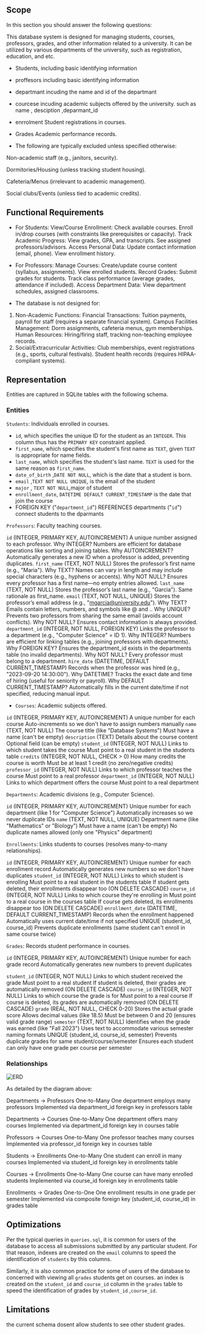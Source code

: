 
## Scope

In this section you should answer the following questions:

This database system is designed for managing students, courses, professors, grades, and other information related to a university. It can be utilized by various departments of the university, such as registration, education, and etc.
* Students, including basic identifying information
* proffesors including basic identifying information
* departmant incuding the name and id of the departmant
* courcese incuding academic subjects offered by the university. such as name , desciption ,deparmant_id
* enrrolment Student registrations in courses.
* Grades	Academic performance records.


* The following are typically excluded unless specified otherwise:

Non-academic staff (e.g., janitors, security).

Dormitories/Housing (unless tracking student housing).

Cafeteria/Menus (irrelevant to academic management).

Social clubs/Events (unless tied to academic credits).

## Functional Requirements

* For Students:
View/Course Enrollment:
Check available courses.
Enroll in/drop courses (with constraints like prerequisites or capacity).
Track Academic Progress:
View grades, GPA, and transcripts.
See assigned professors/advisors.
Access Personal Data:
Update contact information (email, phone).
View enrollment history.

* For Professors:
Manage Courses:
Create/update course content (syllabus, assignments).
View enrolled students.
Record Grades:
Submit grades for students.
Track class performance (average grades, attendance if included).
Access Department Data:
View department schedules, assigned classrooms.

* The database is not designed for:
1. Non-Academic Functions:
Financial Transactions:
Tuition payments, payroll for staff (requires a separate financial system).
Campus Facilities Management:
Dorm assignments, cafeteria menus, gym memberships.
Human Resources:
Hiring/firing staff, tracking non-teaching employee records.
2. Social/Extracurricular Activities:
Club memberships, event registrations (e.g., sports, cultural festivals).
Student health records (requires HIPAA-compliant systems).


## Representation
Entities are captured in SQLite tables with the following schema.



### Entities
`Students`: Individuals enrolled in courses.
* `id`, which specifies the unique ID for the student as an `INTEGER`. This column thus has the `PRIMARY KEY` constraint applied.
* `first_name`, which specifies the student's first name as `TEXT`, given `TEXT` is appropriate for name fields.
* `last_name`, which specifies the student's last name. `TEXT` is used for the same reason as `first_name`.
* `date_of_birth` ,`DATE NOT NULL`, which is the date that a student is born.
*  `email` ,`TEXT NOT NULL UNIQUE`, is the email of the student
*  `major` , `TEXT NOT NULL`,major of student
*  `enrollment_date`, `DATETIME DEFAULT CURRENT_TIMESTAMP` is the date that join the course
* FOREIGN KEY ("`department_id`") REFERENCES departments ("`id`") connect students to the dparmants

`Professors`: Faculty teaching courses.

`id` (INTEGER, PRIMARY KEY, AUTOINCREMENT)
A unique number assigned to each professor.
Why INTEGER? Numbers are efficient for database operations like sorting and joining tables.
Why AUTOINCREMENT? Automatically generates a new ID when a professor is added, preventing duplicates.
`first_name` (TEXT, NOT NULL)
Stores the professor’s first name (e.g., "Maria").
Why TEXT? Names can vary in length and may include special characters (e.g., hyphens or accents).
Why NOT NULL? Ensures every professor has a first name—no empty entries allowed.
`last_name` (TEXT, NOT NULL)
Stores the professor’s last name (e.g., "Garcia").
Same rationale as first_name.
`email` (TEXT, NOT NULL, UNIQUE)
Stores the professor’s email address (e.g., "mgarcia@university.edu").
Why TEXT? Emails contain letters, numbers, and symbols like @ and ..
Why UNIQUE? Prevents two professors from sharing the same email (avoids account conflicts).
Why NOT NULL? Ensures contact information is always provided.
`department_id` (INTEGER, NOT NULL, FOREIGN KEY)
Links the professor to a department (e.g., "Computer Science" = ID 1).
Why INTEGER? Numbers are efficient for linking tables (e.g., joining professors with departments).
Why FOREIGN KEY? Ensures the department_id exists in the departments table (no invalid departments).
Why NOT NULL? Every professor must belong to a department.
`hire_date` (DATETIME, DEFAULT CURRENT_TIMESTAMP)
Records when the professor was hired (e.g., "2023-09-20 14:30:00").
Why DATETIME? Tracks the exact date and time of hiring (useful for seniority or payroll).
Why DEFAULT CURRENT_TIMESTAMP? Automatically fills in the current date/time if not specified, reducing manual input.

* `Courses`: Academic subjects offered.

`id` (INTEGER, PRIMARY KEY, AUTOINCREMENT)
A unique number for each course
Auto-increments so we don't have to assign numbers manually
`name` (TEXT, NOT NULL)
The course title (like "Database Systems")
Must have a name (can't be empty)
`description` (TEXT)
Details about the course content
Optional field (can be empty)
`student_id` (INTEGER, NOT NULL)
Links to which student takes the course
Must point to a real student in the students table
`credits` (INTEGER, NOT NULL, CHECK > 0)
How many credits the course is worth
Must be at least 1 credit (no zero/negative credits)
`professor_id` (INTEGER, NOT NULL)
Links to which professor teaches the course
Must point to a real professor
`department_id` (INTEGER, NOT NULL)
Links to which department offers the course
Must point to a real department



`Departments`: Academic divisions (e.g., Computer Science).

`id` (INTEGER, PRIMARY KEY, AUTOINCREMENT)
Unique number for each department (like 1 for "Computer Science")
Automatically increases so we never duplicate IDs
`name` (TEXT, NOT NULL, UNIQUE)
Department name (like "Mathematics" or "Biology")
Must have a name (can't be empty)
No duplicate names allowed (only one "Physics" department)

`Enrollments`: Links students to courses (resolves many-to-many relationships).

`id` (INTEGER, PRIMARY KEY, AUTOINCREMENT)
Unique number for each enrollment record
Automatically generates new numbers so we don't have duplicates
`student_id` (INTEGER, NOT NULL)
Links to which student is enrolling
Must point to a real student in the students table
If student gets deleted, their enrollments disappear too (ON DELETE CASCADE)
`course_id` (INTEGER, NOT NULL)
Links to which course they're enrolling in
Must point to a real course in the courses table
If course gets deleted, its enrollments disappear too (ON DELETE CASCADE)
`enrollment_date` (DATETIME, DEFAULT CURRENT_TIMESTAMP)
Records when the enrollment happened
Automatically uses current date/time if not specified
UNIQUE (student_id, course_id)
Prevents duplicate enrollments (same student can't enroll in same course twice)

`Grades`: Records student performance in courses.

`id` (INTEGER, PRIMARY KEY, AUTOINCREMENT)
Unique number for each grade record
Automatically generates new numbers to prevent duplicates

`student_id` (INTEGER, NOT NULL)
Links to which student received the grade
Must point to a real student
If student is deleted, their grades are automatically removed (ON DELETE CASCADE)
`course_id` (INTEGER, NOT NULL)
Links to which course the grade is for
Must point to a real course
If course is deleted, its grades are automatically removed (ON DELETE CASCADE)
`grade` (REAL, NOT NULL, CHECK 0-20)
Stores the actual grade score
Allows decimal values (like 18.5)
Must be between 0 and 20 (ensures valid grade range)
`semester` (TEXT, NOT NULL)
Identifies when the grade was earned (like "Fall 2023")
Uses text to accommodate various semester naming formats
UNIQUE (student_id, course_id, semester)
Prevents duplicate grades for same student/course/semester
Ensures each student can only have one grade per course per semester



### Relationships

![ERD](Diagram.png)

As detailed by the diagram above:

Departments → Professors
One-to-Many
One department employs many professors
Implemented via department_id foreign key in professors table

Departments → Courses
One-to-Many
One department offers many courses
Implemented via department_id foreign key in courses table

Professors → Courses
One-to-Many
One professor teaches many courses
Implemented via professor_id foreign key in courses table

Students → Enrollments
One-to-Many
One student can enroll in many courses
Implemented via student_id foreign key in enrollments table

Courses → Enrollments
One-to-Many
One course can have many enrolled students
Implemented via course_id foreign key in enrollments table

Enrollments → Grades
One-to-One
One enrollment results in one grade per semester
Implemented via composite foreign key (student_id, course_id) in grades table

## Optimizations

Per the typical queries in `queries.sql`, it is common for users of the database to access all submissions
submitted by any particular student. For that reason, indexes are created on the `email` columns to speed the
 identification of `students` by this columns.

Similarly, it is also common practice for some of  users of the database to concerned with viewing all `grades` students get on courses.  an index is created on the `student_id` and `course_id` column in the `grades` table to speed the identification of  grades by `student_id` ,`course_id`.
## Limitations

the current schema dosent allow students to see other student grades.
